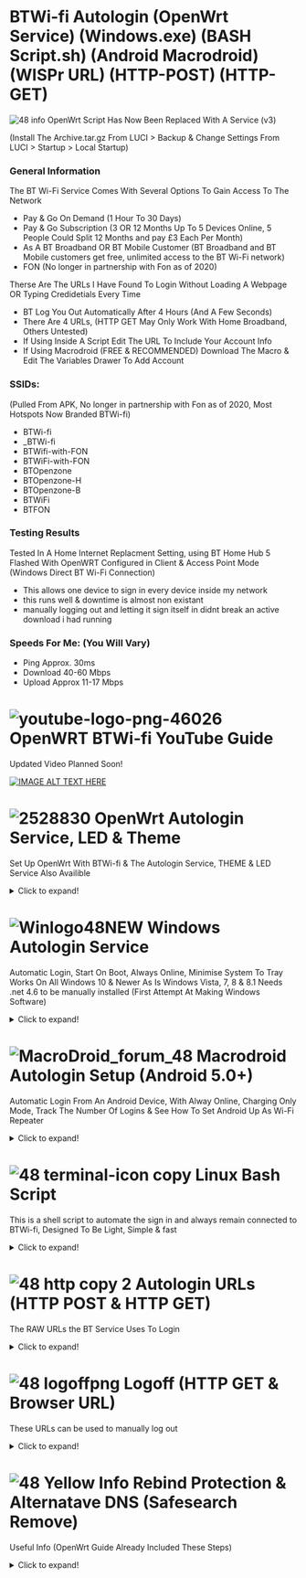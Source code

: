 # BTWi-fi Autologin (OpenWrt Service) (Windows.exe) (BASH Script.sh) (Android Macrodroid) (WISPr URL) (HTTP-POST) (HTTP-GET)

![48 info](https://user-images.githubusercontent.com/11254983/166980034-691be097-a101-43bb-b44e-646f04299b87.png) OpenWrt Script Has Now Been Replaced With A Service (v3) </br>

(Install The Archive.tar.gz From LUCI > Backup & Change Settings From LUCI > Startup > Local Startup) </br>



### General Information
The BT Wi-Fi Service Comes With Several Options To Gain Access To The Network<br/>

- Pay & Go On Demand (1 Hour To 30 Days)
- Pay & Go Subscription (3 OR 12 Months Up To 5 Devices Online, 5 People Could Split 12 Months and pay £3 Each Per Month)
- As A BT Broadband OR BT Mobile Customer (BT Broadband and BT Mobile customers get free, unlimited access to the BT Wi-Fi network)
- FON (No longer in partnership with Fon as of 2020)

Therse Are The URLs I Have Found To Login Without Loading A Webpage OR Typing Credidetials Every Time<br/>

- BT Log You Out Automatically After 4 Hours (And A Few Seconds)
- There Are 4 URLs, (HTTP GET May Only Work With Home Broadband, Others Untested)
- If Using Inside A Script Edit The URL To Include Your Account Info 
- If Using Macrodroid (FREE & RECOMMENDED) Download The Macro & Edit The Variables Drawer To Add Account



### SSIDs:
(Pulled From APK, No longer in partnership with Fon as of 2020, Most Hotspots Now Branded BTWi-fi)

- BTWi-fi 
- _BTWi-fi 
- BTWifi-with-FON
- BTWiFi-with-FON
- BTOpenzone
- BTOpenzone-H
- BTOpenzone-B
- BTWiFi 
- BTFON



### Testing Results
Tested In A Home Internet Replacment Setting, using BT Home Hub 5 Flashed With OpenWRT Configured in Client & Access Point Mode (Windows Direct BT Wi-Fi Connection)

- This allows one device to sign in every device inside my network <br/>
- this runs well & downtime is almost non existant <br/>
- manually logging out and letting it sign itself in didnt break an active download i had running



### Speeds For Me: (You Will Vary)

- Ping Approx. 30ms <br/>
- Download 40-60 Mbps <br/>
- Upload Approx 11-17 Mbps<br/>






# ![youtube-logo-png-46026](https://user-images.githubusercontent.com/11254983/164994883-0a78494e-ae24-4eee-bdbe-a165a7c7d890.png) OpenWRT BTWi-fi YouTube Guide<br/>
Updated Video Planned Soon!

[![IMAGE ALT TEXT HERE](https://img.youtube.com/vi/z7pTcrwUQkU/0.jpg)](https://www.youtube.com/watch?v=z7pTcrwUQkU)
<br/>


 # ![2528830](https://user-images.githubusercontent.com/11254983/164993973-1b534096-84a8-4785-bf39-ea177eea4274.png) OpenWrt Autologin Service, LED & Theme<br/>
Set Up OpenWrt With BTWi-fi & The Autologin Service, THEME & LED Service Also Availible

<details>
  <summary>Click to expand!</summary>

## Install The tar.gz Files Using LUCI (System > Backup / Flash Firmware)
	
![Install](https://user-images.githubusercontent.com/11254983/173888569-542fbbdd-c7c9-41cf-8411-1eceed69610c.JPG)	

## Autologin Service (System > Startup)
	
![Startup (3)](https://user-images.githubusercontent.com/11254983/173452552-d591d1c8-edd6-460b-b9bf-39509da5fda1.JPG)

## Add Your Account (System > Startup > Local Startup)
	
![Local Startup (3)](https://user-images.githubusercontent.com/11254983/173452553-e6a26dde-2d85-478a-9c94-22dde81a19fc.JPG)

## OpenWrt Code & Downloads
    
[Login Service](https://github.com/aidanmacgregor/BT_Wi-fi_Autologin_-_OpenWrt_Windows.EXE_Linux_Android-Macrodroid/tree/main/BT%20Wi-Fi%20Autologin%20Service/Login%20Service%20OpenWrt)
    
[LED Service](https://github.com/aidanmacgregor/BT_Wi-fi_Autologin_-_OpenWrt_Windows.EXE_Linux_Android-Macrodroid/tree/main/OpenWrt%20Theme%20%26%20LED%20Service/OpenWrt%20LED%20Service)
    
[Themes](https://github.com/aidanmacgregor/BT_Wi-fi_Autologin_-_OpenWrt_Windows.EXE_Linux_Android-Macrodroid/tree/main/OpenWrt%20Theme%20%26%20LED%20Service/OpenWrt%20Theme)
    
  </details>


  
  
  
  
# ![Winlogo48NEW](https://user-images.githubusercontent.com/11254983/173395338-8a7c71f5-caf0-45e8-bb6f-0574fd4ec867.png) Windows Autologin Service <br/>
Automatic Login, Start On Boot, Always Online, Minimise System To Tray
Works On All Windows 10 & Newer As Is
Windows Vista, 7, 8 & 8.1 Needs .net 4.6 to be manually installed
(First Attempt At Making Windows Software)

<details>
  <summary>Click to expand!</summary>
	
## Windows GUI
![Capture](https://user-images.githubusercontent.com/11254983/173406801-f14c2f81-be79-4b11-a5f0-3bca724608b8.JPG)
    
## Windows Code & Downloads
[Login Service](https://github.com/aidanmacgregor/BT_Wi-fi_Autologin_-_OpenWrt_Windows.EXE_Linux_Android-Macrodroid/tree/main/BT%20Wi-Fi%20Autologin%20Service/Login%20Service%20Windows)

  </details>
 
 
 
 
 
 
 # ![MacroDroid_forum_48](https://user-images.githubusercontent.com/11254983/164982041-be7d0dd7-5c9a-4b24-a5a4-4e8f82a17bc5.png) Macrodroid Autologin Setup (Android 5.0+)<br/>
Automatic Login From An Android Device, With Alway Online, Charging Only Mode, Track The Number Of Logins & See How To Set Android Up As Wi-Fi Repeater 

<details>
  <summary>Click to expand!</summary>

## Template Availible In The Macrodroid Template Store!

![Screenshot_20220502-194637_MacroDroid](https://user-images.githubusercontent.com/11254983/166310061-5c8bb11f-a9ec-429a-aa6c-8796fb5f5a72.jpg)
 <br/>

  
## Macrodroid GUI (Edit Settings & Add Account Here)
<details>
  <summary>Click to expand!</summary>

<br/>
Settings & Information Here<br/>
<br/>
	  
![3  Screenshot_20220415-230400_MacroDroid_copy_640x1422](https://user-images.githubusercontent.com/11254983/163649231-921d6e70-86e0-46d0-8064-635d2b450ab8.png) <br/>

 </details>
	
## Android Code & Downloads
<details>
  <summary>Click to expand!</summary>
<br/>
    	
[Login Service](https://github.com/aidanmacgregor/BT_Wi-fi_Autologin_-_OpenWrt_Windows.EXE_Linux_Android-Macrodroid/tree/main/BT%20Wi-Fi%20Autologin%20Service/Login%20Service%20Android/BT%20Wi-Fi%20Autologin%20(Macrodroid)%20(Android))
    
![Screenshot_20220502-190512_MacroDroid](https://user-images.githubusercontent.com/11254983/166310114-93b22ec4-a938-4d44-bcac-19ca1ae5f7ff.jpg)
  
<br/>

   </details>	
		
## Android Wi-Fi Repeater
<details>
  <summary>Click to expand!</summary>
<br/>
Wi-Fi Sharing Android (Dont Forget To Set A Password)<br/>
<br/>
	
![Screenshot_20220505-215917_Settings](https://user-images.githubusercontent.com/11254983/167026350-4fd79afb-2073-438e-83e2-5dca2778b921.png)
  
<br/>

   </details>
	</details>






# ![48 terminal-icon copy](https://user-images.githubusercontent.com/11254983/164985283-235c64c3-415e-4cb1-8ce9-8967c23add8e.png) Linux Bash Script

This is a shell script to automate the sign in and always remain connected to BTWi-fi, Designed To Be Light, Simple & fast

<details>
  <summary>Click to expand!</summary>
    
## Terminal Running
![WSL2](https://user-images.githubusercontent.com/11254983/173451001-cce58162-7475-4322-9744-fb842ce40209.JPG)

## Linux Code & Download
[Login Service](https://github.com/aidanmacgregor/BT_Wi-fi_Autologin_-_OpenWrt_Windows.EXE_Linux_Android-Macrodroid/tree/main/BT%20Wi-Fi%20Autologin%20Service/Login%20Service%20Linux)
    
 </details>






# ![48 http copy 2](https://user-images.githubusercontent.com/11254983/164985125-01ad4452-6b6a-42e7-94d5-a04020e1ded5.png) Autologin URLs (HTTP POST & HTTP GET)

The RAW URLs the BT Service Uses To Login

<details>
  <summary>Click to expand!</summary>
  
## HTTP POST
<details>
  <summary>Click to expand!</summary>
    
    HTTP POST URLs, These Should Work With All Account Types

### ![48 green icon](https://user-images.githubusercontent.com/11254983/164984530-03352fa6-2b61-427a-b92c-911b60fee1bb.png) Secure HTTP POST (With SSL Certificate) <br/>
(Normal Login, Does NOT Work With Other DNS Settings EG. Google DNS)<br/>

- BT Home Broadband:
wget -O /dev/null --post-data "username=USERNAME@btinternet.com&password=PASSWORD" https://www.btwifi.com:8443/tbbLogon
  
- BT Wi-Fi (Pay & Go):
wget -O /dev/null --post-data "username=USERNAME@btinternet.com&password=PASSWORD" https://www.btwifi.com:8443/ante
  
- BT Buisness Broadband:
wget -O /dev/null --post-data "username=USERNAME@btinternet.com&password=PASSWORD" https://www.btwifi.com:8443/ante?partnerNetwork=btb

### ![48 red icon](https://user-images.githubusercontent.com/11254983/164984548-c5ebaa6f-e76a-4752-8700-ed836cc31165.png) Insecure HTTP POST (Must Allow Any Certificate) <br/>
(SSL Error, Works With Other DNS Settings EG. Google DNS)
  
- BT Home Broadband:
wget -O /dev/null --post-data "username=USERNAME@btinternet.com&password=PASSWORD" https://192.168.23.21:8443/tbbLogon
  
- BT Wi-Fi (Pay & Go):
wget -O /dev/null --post-data "username=USERNAME@btinternet.com&password=PASSWORD" https://192.168.23.21:8443/ante
  
- BT Buisness Broadband:
wget -O /dev/null --post-data "username=USERNAME@btinternet.com&password=PASSWORD" https://192.168.23.21:8443/ante?partnerNetwork=btb

</details>

    
	
## HTTP GET (Browser URL bar)
<details>
  <summary>Click to expand!</summary>
    
    HTTP GET URLs, This Has Been Tested With Home Broadband Accounts, Others Unknown

### ![48 green icon](https://user-images.githubusercontent.com/11254983/164993018-7814c4d6-baee-4602-aae1-a9def39702cd.png) Secure HTTP GET (With SSL Certificate)<br/>
(Normal Login, Does NOT Work With Other DNS Settings EG. Google DNS) <br/>

https://www.btwifi.com:8443/wbacOpen?username=USERNAME@btinternet.com&password=PASSWORD

### ![48 red icon](https://user-images.githubusercontent.com/11254983/164984548-c5ebaa6f-e76a-4752-8700-ed836cc31165.png) Insecure HTTP GET (Must Allow Any Certificate)<br/>
(SSL Error in Browser, Works With Other DNS Settings EG. Google DNS) <br/>

https://192.168.23.21:8443/wbacOpen?username=USERNAME@btinternet.com&password=PASSWORD
 
  </details>
</details>







# ![48 logoffpng](https://user-images.githubusercontent.com/11254983/164995694-4273493d-8bb6-4df4-91b4-ba90b926ce6c.png) Logoff (HTTP GET & Browser URL) <br/>
These URLs can be used to manually log out

<details>
  <summary>Click to expand!</summary>

### ![48 green icon](https://user-images.githubusercontent.com/11254983/164993018-7814c4d6-baee-4602-aae1-a9def39702cd.png) Secure Page

(Normal Logoff, Does NOT Work With Other DNS Settings EG. Google DNS) <br/>

https://www.btwifi.com:8443/accountLogoff/home?confirmed=true

### ![48 red icon](https://user-images.githubusercontent.com/11254983/164984548-c5ebaa6f-e76a-4752-8700-ed836cc31165.png) Insecure
    
(SSL Error in Browser, Work With Other DNS Settings EG. Google DNS) <br/>

https://192.168.23.21:8443/accountLogoff/home?confirmed=true

</details>

  
  
  
  
  
  
# ![48 Yellow Info](https://user-images.githubusercontent.com/11254983/164985697-861a5a64-e88a-4279-a317-13859676e50e.png) Rebind Protection & Alternatave DNS (Safesearch Remove)
 Useful Info (OpenWrt Guide Already Included These Steps)
 
 <details>
  <summary>Click to expand!</summary>

<br/>

- Rebind Protection Needs To Be "OFF" To Load The Login Page Using Browser "btwifi.com:8443"
- To Use Rebind Protection "ON" (OpenWrt Default) Use The Insecure URLs (Cert Warning) "192.168.23.21:8443"

## Im Using Google DNS on the internal network To Remove Forced Google Safe Search<br/>

- Chose Network > Interfaces From The Menu
- EDIT the LAN Interface<br/>

![Interfaces](https://user-images.githubusercontent.com/11254983/173432696-46497af9-22af-4df6-99eb-12e17bb6f4b9.JPG)

- Open DHCP Server Tab, Advanced, Under DHCP-Options ADD

 ![dhcp options](https://user-images.githubusercontent.com/11254983/173432775-b3fa400d-aca2-465f-9096-86213073847f.JPG)

</details>
